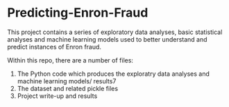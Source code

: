 # Predicting-Enron-Fraud

This project contains a series of exploratory data analyses, basic statistical analyses and machine learning models used to better understand and predict instances of Enron fraud. 

Within this repo, there are a number of files:

1) The Python code which produces the exploratry data analyses and machine learning models/ results7
2) The dataset and related pickle files
3) Project write-up and results
